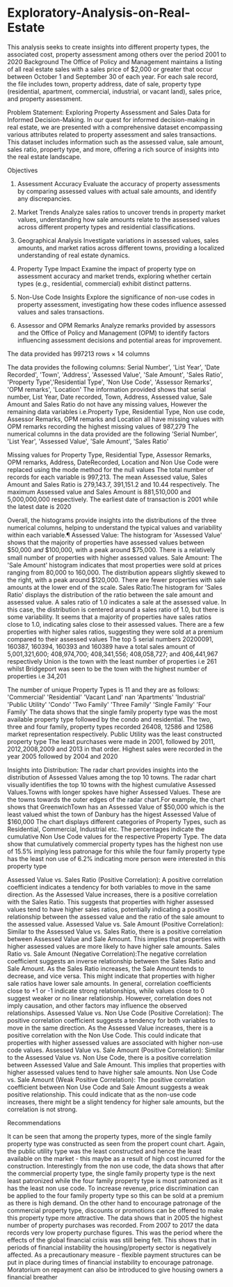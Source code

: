 # Exploratory-Analysis-on-Real-Estate
This analysis seeks to create insights into different property types, the associated cost, property assessment among others over the period 2001 to 2020
Background 
The Office of Policy and Management maintains a listing of all real estate sales with a sales price of $2,000 or greater that occur between October 1 and September 30 of each year. For each sale record, the file includes town, property address, date of sale, property type (residential, apartment, commercial, industrial, or vacant land), sales price, and property assessment.

Problem Statement:  Exploring Property Assessment and Sales Data for Informed Decision-Making. 
In our quest for informed decision-making in real estate, we are presented with a comprehensive dataset encompassing various attributes related to property assessment and sales transactions. 
This dataset includes information such as the assessed value, sale amount, sales ratio, property type, and more, offering a rich source of insights into the real estate landscape.

Objectives 
1. Assessment Accuracy Evaluate the accuracy of property assessments by comparing assessed 
values with actual sale amounts, and identify any discrepancies.

2. Market Trends Analyze sales ratios to uncover trends in property market values, 
understanding how sale amounts relate to the assessed values across different property types and 
residential classifications.

3. Geographical Analysis Investigate variations in assessed values, sales amounts, and market 
ratios across different towns, providing a localized understanding of real estate dynamics.

4. Property Type Impact Examine the impact of property type on assessment accuracy and 
market trends, exploring whether certain types (e.g., residential, commercial) exhibit distinct 
patterns.

5. Non-Use Code Insights Explore the significance of non-use codes in property assessment, 
investigating how these codes influence assessed values and sales transactions.

6. Assessor and OPM Remarks Analyze remarks provided by assessors and the Office of Policy 
and Management (OPM) to identify factors influencing assessment decisions and potential areas 
for improvement.

The data provided has 997213 rows × 14 columns

The data provides the following columns: Serial Number', 'List Year', 'Date Recorded', 'Town', 'Address', 'Assessed Value', 'Sale Amount', 'Sales Ratio', 'Property Type','Residential Type', 'Non Use Code', 'Assessor Remarks', 'OPM remarks', 'Location'
The information provided shows that serial number, List Year, Date recorded, Town, Address, Assessed value, Sale Amount and Sales Ratio do not have any missing values, However the remaining data variables i.e.Property Type, Residential Type, Non use code, Assessor Remarks, OPM remarks and Location all have missing values with OPM remarks recording the highest missing values of 987,279
The numerical columns in the data provided are the following 'Serial Number', 'List Year', 'Assessed Value', 'Sale Amount', 'Sales Ratio'

Missing values for Property Type, Residential Type, Assessor Remarks, OPM remarks, Address, DateRecorded, Location and Non Use Code were replaced using the mode method for the null values
The total number of records for each variable is 997,213. The mean Assessed value, Sales Amount and Sales Ratio is 279,143.7, 391,151.2 and 10.44 respectively. The maximum Assessed value and Sales Amount is 881,510,000 and 5,000,000,000 respectively. The earliest date of transaction is 2001 while the latest date is 2020

Overall, the histograms provide insights into the distributions of the three numerical columns, helping to understand the typical values and variability within each variable.¶
Assessed Value: The histogram for 'Assessed Value' shows that the majority of properties have assessed values between  $50,000 𝑎𝑛𝑑 $100,000, with a peak around $75,000. There is a relatively small number of properties with higher assessed values. Sale Amount:
The 'Sale Amount' histogram indicates that most properties were sold at prices ranging from 80,000 to 160,000. The distribution appears slightly skewed to the right, with a peak around $120,000. There are fewer properties with sale amounts at the lower end of the scale. 
Sales Ratio:The histogram for 'Sales Ratio' displays the distribution of the ratio between the sale amount and assessed value. A sales ratio of 1.0 indicates a sale at the assessed value. In this case, the distribution is centered around a sales ratio of 1.0, but there is some variability. It seems that a majority of properties have sales ratios close to 1.0, indicating sales close to their assessed values. There are a few properties with higher sales ratios, suggesting they were sold at a premium compared to their assessed values
The top 5 serial numbers 20200091, 160387, 160394, 160393 and 160389 have a total sales amount of 5,001,321,600; 408,974,700; 408,341,556; 408,058,727; and 406,441,967 respectively
Union is the town with the least number of properties i.e 261 whilst Bridgeport was seen to be the town with the highest number of properties i.e 34,201

The number of unique Property Types is 11 
 and they are as follows: 'Commercial' 'Residential' 'Vacant Land' nan 'Apartments' 'Industrial' 'Public Utility' 'Condo' 'Two Family' 'Three Family' 'Single Family' 'Four Family'
 The data shows that the single family property type was the most available property type followed by the condo and residential. The two, three and four family, property types recorded 26408, 12586 and 12586 market representation respectively. Public Utility was the least constructed property type
 The least purchases were made in 2001, followed by 2011, 2012,2008,2009 and 2013 in that order. Highest sales were recorded in the year 2005 followed by 2004 and 2020
 
 Insights into Distribution:
The radar chart provides insights into the distribution of Assessed Values among the top 10 towns. The radar chart visually identifies the top 10 towns with the highest cumulative Assessed Values.Towns with longer spokes have higher Assessed Values. These are the towns towards the outer edges of the radar chart.For example, the chart shows that GreenwichTown has an Assessed Value of $50,000 which is the least valued whist the town of Danbury has the higest Assessed Value of $160,000
 The chart displays different categories of Property Types, such as Residential, Commercial, Industrial etc. The percentages indicate the cumulative Non Use Code values for the respective Property Type. The data show that cumulatively commercial property types has the highest non use of 15.5% implying less patronage for this while the four family property type has the least non use  of 6.2% indicating more person were interested in this property type
 
 Assessed Value vs. Sales Ratio (Positive Correlation):  A positive correlation coefficient indicates a tendency for both variables to move in the same direction. As the Assessed Value increases, there is a positive correlation with the Sales Ratio. This suggests that properties with higher assessed values tend to have higher sales ratios, potentially indicating a positive relationship between the assessed value and the ratio of the sale amount to the assessed value. 
Assessed Value vs. Sale Amount (Positive Correlation):
Similar to the Assessed Value vs. Sales Ratio, there is a positive correlation between Assessed Value and Sale Amount. This implies that properties with higher assessed values are more likely to have higher sale amounts. Sales Ratio vs. Sale Amount (Negative Correlation):The negative correlation coefficient suggests an inverse relationship between the Sales Ratio and Sale Amount. As the Sales Ratio increases, the Sale Amount tends to decrease, and vice versa. This might indicate that properties with higher sale ratios have lower sale amounts. In general, correlation coefficients close to +1 or -1 indicate strong relationships, while values close to 0 suggest weaker or no linear relationship. However, correlation does not imply causation, and other factors may influence the observed relationships.
Assessed Value vs. Non Use Code (Positive Correlation):
The positive correlation coefficient suggests a tendency for both variables to move in the same direction. As the Assessed Value increases, there is a positive correlation with the Non Use Code. This could indicate that properties with higher assessed values are associated with higher non-use code values. Assessed Value vs. Sale Amount (Positive Correlation):
Similar to the Assessed Value vs. Non Use Code, there is a positive correlation between Assessed Value and Sale Amount. This implies that properties with higher assessed values tend to have higher sale amounts. Non Use Code vs. Sale Amount (Weak Positive Correlation):
The positive correlation coefficient between Non Use Code and Sale Amount suggests a weak positive relationship. This could indicate that as the non-use code increases, there might be a slight tendency for higher sale amounts, but the correlation is not strong.

Recommendations

It can be seen that among the property types, more of the single family property type was constructed as seen from the propert count chart. Again, the public utility type was the least constructed and hence the least available on the market - this maybe as a result of high cost incurred for the construction. Interestingly from the non use code, the data shows that after the commercial property type, the single family property type is the next least patronized while the four family property type is most patronized as it has the least non use code. To increase revenue, price discrimination can be applied to the four family property type so this can be sold at a premium as there is high demand. On the other hand to encourage patronage of the commercial property type, discounts or promotions can be offered to make this property type more attractive.
The data shows that in 2005 the highest number of property purchases was recorded. From 2007 to 2017 the data records very low property purchase figures. This was the period where the effects of the global financial crisis was still being felt. This shows that in periods of financial instability the housing/property sector is negatively affected. As a precautionary measure - flexible payment structures can be put in place during times of financial instability to encourage patronage. Moratorium on repayment can also be introduced to give housing owners a financial breather

